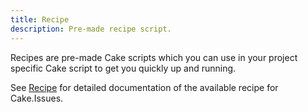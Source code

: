 ```yaml
---
title: Recipe
description: Pre-made recipe script.
---
```


Recipes are pre-made Cake scripts which you can use in your project specific Cake script to get you quickly up and running.

See [Recipe] for detailed documentation of the available recipe for Cake.Issues.

[Recipe]: ../recipe/overview.md
